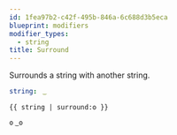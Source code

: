 ```yaml
---
id: 1fea97b2-c42f-495b-846a-6c688d3b5eca
blueprint: modifiers
modifier_types:
  - string
title: Surround
---
```

Surrounds a string with another string.

```yaml
string:  ͜
```

```
{{ string | surround:ʘ }}
```

```html
ʘ ͜ ʘ
```
